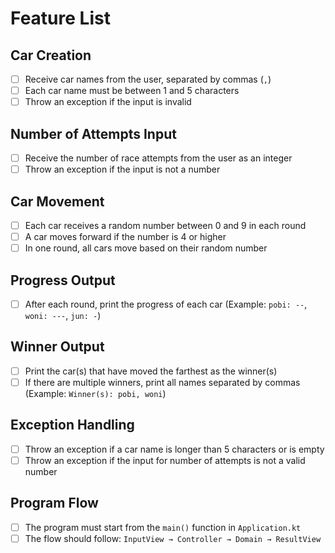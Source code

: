 # Feature List

## Car Creation
- [ ] Receive car names from the user, separated by commas (`,`)
- [ ] Each car name must be between 1 and 5 characters
- [ ] Throw an exception if the input is invalid

## Number of Attempts Input
- [ ] Receive the number of race attempts from the user as an integer
- [ ] Throw an exception if the input is not a number

## Car Movement
- [ ] Each car receives a random number between 0 and 9 in each round
- [ ] A car moves forward if the number is 4 or higher
- [ ] In one round, all cars move based on their random number

## Progress Output
- [ ] After each round, print the progress of each car
  (Example: `pobi: --`, `woni: ---`, `jun: -`)

## Winner Output
- [ ] Print the car(s) that have moved the farthest as the winner(s)
- [ ] If there are multiple winners, print all names separated by commas
  (Example: `Winner(s): pobi, woni`)

## Exception Handling
- [ ] Throw an exception if a car name is longer than 5 characters or is empty
- [ ] Throw an exception if the input for number of attempts is not a valid number

## Program Flow
- [ ] The program must start from the `main()` function in `Application.kt`
- [ ] The flow should follow: `InputView → Controller → Domain → ResultView`
